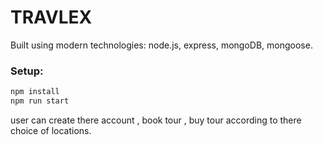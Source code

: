 # TRAVLEX

Built using modern technologies: node.js, express, mongoDB, mongoose.

### Setup:
```Bash
npm install
npm run start
```

user can create there account , book tour , buy tour according to there choice of locations.
